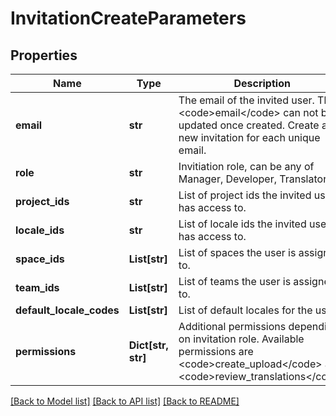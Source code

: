 # InvitationCreateParameters

## Properties
Name | Type | Description | Notes
------------ | ------------- | ------------- | -------------
**email** | **str** | The email of the invited user. The &lt;code&gt;email&lt;/code&gt; can not be updated once created. Create a new invitation for each unique email. | 
**role** | **str** | Invitiation role, can be any of Manager, Developer, Translator. | 
**project_ids** | **str** | List of project ids the invited user has access to. | [optional] 
**locale_ids** | **str** | List of locale ids the invited user has access to. | [optional] 
**space_ids** | **List[str]** | List of spaces the user is assigned to. | [optional] 
**team_ids** | **List[str]** | List of teams the user is assigned to. | [optional] 
**default_locale_codes** | **List[str]** | List of default locales for the user. | [optional] 
**permissions** | **Dict[str, str]** | Additional permissions depending on invitation role. Available permissions are &lt;code&gt;create_upload&lt;/code&gt; and &lt;code&gt;review_translations&lt;/code&gt; | [optional] 

[[Back to Model list]](../README.md#documentation-for-models) [[Back to API list]](../README.md#documentation-for-api-endpoints) [[Back to README]](../README.md)


